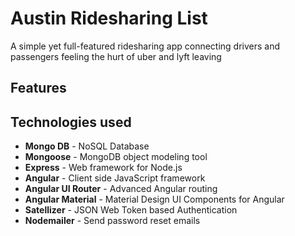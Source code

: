# Austin Ridesharing List

A simple yet full-featured ridesharing app connecting drivers and passengers feeling the hurt of uber and lyft leaving

## Features


## Technologies used
* **Mongo DB** - NoSQL Database
* **Mongoose** - MongoDB object modeling tool
* **Express** - Web framework for Node.js
* **Angular** - Client side JavaScript framework
* **Angular UI Router** - Advanced Angular routing
* **Angular Material** - Material Design UI Components for Angular
* **Satellizer** - JSON Web Token based Authentication
* **Nodemailer** - Send password reset emails
